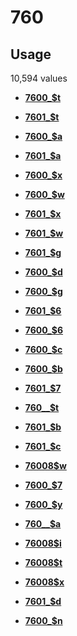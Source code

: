 # 760

## Usage

10,594 values

-   **[7600\_$t](../../tags/760/7600_t-1.md)**  

-   **[7601\_$t](../../tags/760/7601_t-2.md)**  

-   **[7600\_$a](../../tags/760/7600_a-3.md)**  

-   **[7601\_$a](../../tags/760/7601_a-4.md)**  

-   **[7600\_$x](../../tags/760/7600_x-5.md)**  

-   **[7600\_$w](../../tags/760/7600_w-6.md)**  

-   **[7601\_$x](../../tags/760/7601_x-7.md)**  

-   **[7601\_$w](../../tags/760/7601_w-8.md)**  

-   **[7601\_$g](../../tags/760/7601_g-9.md)**  

-   **[7600\_$d](../../tags/760/7600_d-10.md)**  

-   **[7600\_$g](../../tags/760/7600_g-11.md)**  

-   **[7601\_$6](../../tags/760/7601_6-12.md)**  

-   **[7600\_$6](../../tags/760/7600_6-13.md)**  

-   **[7600\_$c](../../tags/760/7600_c-14.md)**  

-   **[7600\_$b](../../tags/760/7600_b-15.md)**  

-   **[7601\_$7](../../tags/760/7601_7-16.md)**  

-   **[760\_\_$t](../../tags/760/760__t-17.md)**  

-   **[7601\_$b](../../tags/760/7601_b-18.md)**  

-   **[7601\_$c](../../tags/760/7601_c-19.md)**  

-   **[76008$w](../../tags/760/76008w-20.md)**  

-   **[7600\_$7](../../tags/760/7600_7-21.md)**  

-   **[7600\_$y](../../tags/760/7600_y-22.md)**  

-   **[760\_\_$a](../../tags/760/760__a-23.md)**  

-   **[76008$i](../../tags/760/76008i-24.md)**  

-   **[76008$t](../../tags/760/76008t-25.md)**  

-   **[76008$x](../../tags/760/76008x-26.md)**  

-   **[7601\_$d](../../tags/760/7601_d-27.md)**  

-   **[7600\_$n](../../tags/760/7600_n-28.md)**  


